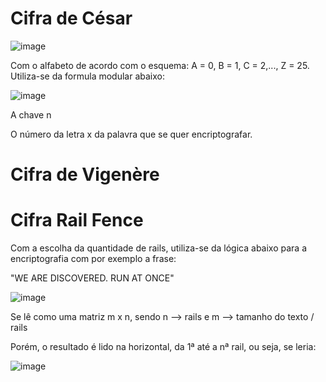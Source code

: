 # Cifra de César

![image](https://user-images.githubusercontent.com/39743885/133911912-6ba21e14-f985-4532-b327-88f8593f6b2b.png)

 Com o alfabeto de acordo com o esquema: A = 0, B = 1, C = 2,..., Z = 25. Utiliza-se da formula modular abaixo:
 
 ![image](https://user-images.githubusercontent.com/39743885/133911925-8e500f95-44f8-473a-9729-a198995f49dd.png)

 
 

 A chave n
 
 O número da letra x da palavra que se quer encriptografar.
 
 
 # Cifra de Vigenère
 
 # Cifra Rail Fence
 
 Com a escolha da quantidade de rails, utiliza-se da lógica abaixo para a encriptografia com por exemplo a frase:
 
 "WE ARE DISCOVERED. RUN AT ONCE"
 
 ![image](https://user-images.githubusercontent.com/39743885/133911934-cb6f8183-1bb7-410f-b284-345361c6b774.png)
 
 Se lê como uma matriz m x n, sendo n --> rails e m --> tamanho do texto / rails
 
 Porém, o resultado é lido na horizontal, da 1ª até a nª rail, ou seja, se leria:

![image](https://user-images.githubusercontent.com/39743885/133911937-9a8f580e-b3c8-47eb-80db-3734bd9e013d.png)


